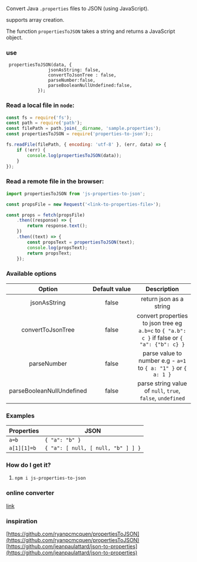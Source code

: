 Convert Java `.properties` files to JSON (using JavaScript).

supports array creation.

The function `propertiesToJSON` takes a string and returns
a JavaScript object.

### use

```
 propertiesToJSON(data, {
                jsonAsString: false,
                convertToJsonTree : false,
                parseNumber:false,
                parseBooleanNullUndefined:false,
            });
```

### Read a local file in `node`:

```js
const fs = require('fs');
const path = require('path');
const filePath = path.join(__dirname, 'sample.properties');
const propertiesToJSON = require('properties-to-json');;

fs.readFile(filePath, { encoding: 'utf-8' }, (err, data) => {
    if (!err) {
        console.log(propertiesToJSON(data));
    }
});
```

### Read a remote file in the browser:

```js
import propertiesToJSON from 'js-properties-to-json';

const propsFile = new Request('<link-to-properties-file>');

const props = fetch(propsFile)
    .then((response) => {
        return response.text();
    })
    .then((text) => {
        const propsText = propertiesToJSON(text);
        console.log(propsText);
        return propsText;
    });
```

### Available options

|          Option           | Default&#160;value |                                         Description                                          |
| :-----------------------: | :----------------: | :------------------------------------------------------------------------------------------: |
|       jsonAsString        |       false        |                                   return json as a string                                    |
|     convertToJsonTree     |       false        | convert properties to json tree eg `a.b=c` to `{ "a.b": c }` if false or `{ "a": {"b": c} }` |
|        parseNumber        |       false        |               parse value to number e.g - `a=1` to `{ a: "1" }` or `{ a: 1 }`                |
| parseBooleanNullUndefined |       false        |                  parse string value of `null`, `true`, `false`, `undefined`                  |

### Examples

| Properties  | JSON                               |
| ----------- | ---------------------------------- |
| `a=b`       | `{ "a": "b" }`                     |
| `a[1][1]=b` | `{ "a": [ null, [ null, "b" ] ] }` |

### How do I get it?

1. `npm i js-properties-to-json`

### online converter

[link](https://mehimanshupatil.github.io/propertiesToJSON/)

### inspiration

[https://github.com/ryanpcmcquen/propertiesToJSON](https://github.com/ryanpcmcquen/propertiesToJSON)
[https://github.com/jeanpaulattard/json-to-properties](https://github.com/jeanpaulattard/json-to-properties)

